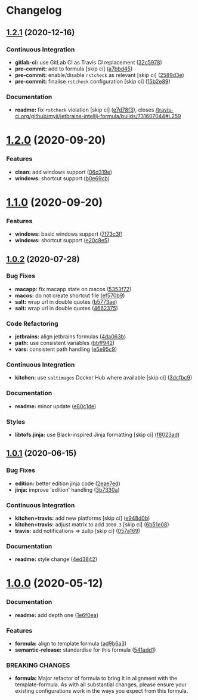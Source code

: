 # Changelog

## [1.2.1](https://github.com/saltstack-formulas/jetbrains-intellij-formula/compare/v1.2.0...v1.2.1) (2020-12-16)


### Continuous Integration

* **gitlab-ci:** use GitLab CI as Travis CI replacement ([32c5978](https://github.com/saltstack-formulas/jetbrains-intellij-formula/commit/32c597805e7790d5116650ca585e1887b260c858))
* **pre-commit:** add to formula [skip ci] ([a7bbd45](https://github.com/saltstack-formulas/jetbrains-intellij-formula/commit/a7bbd450096bd99c9847844024303cfa1842bf85))
* **pre-commit:** enable/disable `rstcheck` as relevant [skip ci] ([2589d3e](https://github.com/saltstack-formulas/jetbrains-intellij-formula/commit/2589d3e593e6a2ccb16d2042401c507565121951))
* **pre-commit:** finalise `rstcheck` configuration [skip ci] ([15b2e89](https://github.com/saltstack-formulas/jetbrains-intellij-formula/commit/15b2e89709859d146b8c930e0680147e9cd102cf))


### Documentation

* **readme:** fix `rstcheck` violation [skip ci] ([e7d78f3](https://github.com/saltstack-formulas/jetbrains-intellij-formula/commit/e7d78f3990a34c94b8173e1ec55caad90aa8191e)), closes [/travis-ci.org/github/myii/jetbrains-intellij-formula/builds/731607044#L259](https://github.com//travis-ci.org/github/myii/jetbrains-intellij-formula/builds/731607044/issues/L259)

# [1.2.0](https://github.com/saltstack-formulas/jetbrains-intellij-formula/compare/v1.1.0...v1.2.0) (2020-09-20)


### Features

* **clean:** add windows support ([06d319e](https://github.com/saltstack-formulas/jetbrains-intellij-formula/commit/06d319e98d4dc36ab2be4a8d07ab57145a9acdf4))
* **windows:** shortcut support ([b0e69cb](https://github.com/saltstack-formulas/jetbrains-intellij-formula/commit/b0e69cb9b3b4667ee57c2f32f3ae9d7f5a1a95ad))

# [1.1.0](https://github.com/saltstack-formulas/jetbrains-intellij-formula/compare/v1.0.2...v1.1.0) (2020-09-20)


### Features

* **windows:** basic windows support ([7f73c3f](https://github.com/saltstack-formulas/jetbrains-intellij-formula/commit/7f73c3fcc03e3ede45b92b89f7b6a15f74f80ca0))
* **windows:** shortcut support ([e20c8e5](https://github.com/saltstack-formulas/jetbrains-intellij-formula/commit/e20c8e53e351c8533b07103ee9374ae11ef30d30))

## [1.0.2](https://github.com/saltstack-formulas/jetbrains-intellij-formula/compare/v1.0.1...v1.0.2) (2020-07-28)


### Bug Fixes

* **macapp:** fix macapp state on macos ([5353f72](https://github.com/saltstack-formulas/jetbrains-intellij-formula/commit/5353f725afca4c6de6958e82d6b8332f0bd5730b))
* **macos:** do not create shortcut file ([ef570b9](https://github.com/saltstack-formulas/jetbrains-intellij-formula/commit/ef570b9c942a9713939e6ab2b3f274435e50b551))
* **salt:** wrap url in double quotes ([b5773ae](https://github.com/saltstack-formulas/jetbrains-intellij-formula/commit/b5773ae7930f8f14fc1c99edfb86534c6f6deef0))
* **salt:** wrap url in double quotes ([4662375](https://github.com/saltstack-formulas/jetbrains-intellij-formula/commit/4662375c8095ab74167fb63366c99768254e0295))


### Code Refactoring

* **jetbrains:** align jetbrains formulas ([4da063b](https://github.com/saltstack-formulas/jetbrains-intellij-formula/commit/4da063b71026f5067a1110027b07dc267a9e6806))
* **path:** use consistent variables ([bbff942](https://github.com/saltstack-formulas/jetbrains-intellij-formula/commit/bbff942c26b7c5929c04081bb9b5f73c172882f2))
* **vars:** consistent path handling ([e5e95c9](https://github.com/saltstack-formulas/jetbrains-intellij-formula/commit/e5e95c9a2255804cea8382e91230cf70bfb1cd49))


### Continuous Integration

* **kitchen:** use `saltimages` Docker Hub where available [skip ci] ([3dcfbc9](https://github.com/saltstack-formulas/jetbrains-intellij-formula/commit/3dcfbc9af7616453e2baec23a30341774cca8544))


### Documentation

* **readme:** minor update ([e80c1de](https://github.com/saltstack-formulas/jetbrains-intellij-formula/commit/e80c1def52d24c4f83b699648fb794b022ea520f))


### Styles

* **libtofs.jinja:** use Black-inspired Jinja formatting [skip ci] ([f8023ad](https://github.com/saltstack-formulas/jetbrains-intellij-formula/commit/f8023ad8602599e2394d1297f3601cf9c9160d32))

## [1.0.1](https://github.com/saltstack-formulas/jetbrains-intellij-formula/compare/v1.0.0...v1.0.1) (2020-06-15)


### Bug Fixes

* **edition:** better edition jinja code ([2eae7ed](https://github.com/saltstack-formulas/jetbrains-intellij-formula/commit/2eae7ed5ec5e7f64851d551b4b9102236e61133c))
* **jinja:** improve 'edition' handling ([3b7330a](https://github.com/saltstack-formulas/jetbrains-intellij-formula/commit/3b7330a602d6738caf5a5e425db07dc764b6630d))


### Continuous Integration

* **kitchen+travis:** add new platforms [skip ci] ([e948d0b](https://github.com/saltstack-formulas/jetbrains-intellij-formula/commit/e948d0b7dbae10b4529ef2c5bf678e6241d100cf))
* **kitchen+travis:** adjust matrix to add `3000.3` [skip ci] ([6b51e08](https://github.com/saltstack-formulas/jetbrains-intellij-formula/commit/6b51e08bdf1ae60b5040537668180d665e3687ec))
* **travis:** add notifications => zulip [skip ci] ([057a169](https://github.com/saltstack-formulas/jetbrains-intellij-formula/commit/057a169f937b73efd82b7311f6aa8e725f13094f))


### Documentation

* **readme:** style change ([4ed3842](https://github.com/saltstack-formulas/jetbrains-intellij-formula/commit/4ed38423f0ac21f2e6309fdc104b4d3004ae2e55))

# [1.0.0](https://github.com/saltstack-formulas/jetbrains-intellij-formula/compare/v0.5.0...v1.0.0) (2020-05-12)


### Documentation

* **readme:** add depth one ([1e6f0ea](https://github.com/saltstack-formulas/jetbrains-intellij-formula/commit/1e6f0ea00dcad78f9b45094ebbb480bf665b2292))


### Features

* **formula:** align to template formula ([ad9b6a3](https://github.com/saltstack-formulas/jetbrains-intellij-formula/commit/ad9b6a390d8c8fcb64b1e5d26f55911ba5c42952))
* **semantic-release:** standardise for this formula ([541add1](https://github.com/saltstack-formulas/jetbrains-intellij-formula/commit/541add1f7bde4f92472772e968c151a3c55fa659))


### BREAKING CHANGES

* **formula:** Major refactor of formula to bring it in alignment with the
template-formula. As with all substantial changes, please ensure your
existing configurations work in the ways you expect from this formula.
